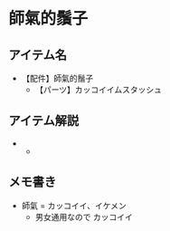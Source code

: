 # 師氣的鬚子
## アイテム名
 - 【配件】師氣的鬚子
   - 【パーツ】カッコイイムスタッシュ

## アイテム解説
 - ```
   
   ```
   - ```
     
     ```

## メモ書き
 - 師氣 = カッコイイ、イケメン
   - 男女通用なので カッコイイ